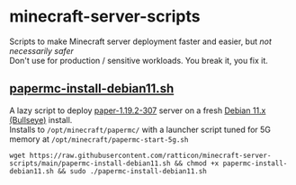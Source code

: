 # minecraft-server-scripts
Scripts to make Minecraft server deployment faster and easier, but *not necessarily safer*   
Don't use for production / sensitive workloads. You break it, you fix it.

## [papermc-install-debian11.sh](https://github.com/ratticon/minecraft-server-scripts/blob/main/papermc-install-debian11.sh)
A lazy script to deploy [paper-1.19.2-307](https://papermc.io/downloads#Paper-1.19) server on a fresh [Debian 11.x (Bullseye)](https://www.debian.org/releases/bullseye/) install.   
Installs to `/opt/minecraft/papermc/` with a launcher script tuned for 5G memory at `/opt/minecraft/papermc-start-5g.sh`
```
wget https://raw.githubusercontent.com/ratticon/minecraft-server-scripts/main/papermc-install-debian11.sh && chmod +x papermc-install-debian11.sh && sudo ./papermc-install-debian11.sh
```
